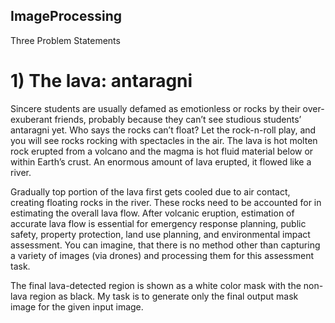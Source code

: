 ## ImageProcessing
Three Problem Statements

# 1) The lava: antaragni
Sincere students are usually defamed as emotionless or rocks by their over-exuberant friends, probably because they can’t see studious students’ antaragni yet. Who says the rocks can’t float? Let the rock-n-roll play, and you will see rocks rocking with spectacles in the air. The lava is hot molten rock erupted from a volcano and the magma is hot fluid material below or within Earth’s crust. An enormous amount of lava erupted, it flowed like a river.

Gradually top portion of the lava first gets cooled due to air contact, creating floating rocks in the river. These rocks need to be accounted for in estimating the overall lava flow. After volcanic eruption, estimation of accurate lava flow is essential for emergency response planning, public safety, property protection, land use planning, and environmental impact assessment. You can imagine, that there is no method other than capturing a variety of images (via drones) and processing them for this assessment task.

The final lava-detected region is shown as a white color mask with the non-lava region as black. My task is to generate only the final output mask image for the given input image.
   
